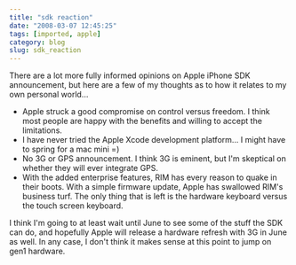 ```yaml
---
title: "sdk reaction"
date: "2008-03-07 12:45:25"
tags: [imported, apple]
category: blog
slug: sdk_reaction
---
```


There are a lot more fully informed opinions on Apple iPhone SDK announcement, but here are a few of my thoughts as to how it relates to my own personal world...

<ul>
	<li>Apple struck a good compromise on control versus freedom.  I think most people are happy with the benefits and willing to accept the limitations.</li>
	<li>I have never tried the Apple Xcode development platform... I might have to spring for a mac mini =)</li>
	<li>No 3G or GPS announcement.  I think 3G is eminent, but I'm skeptical on whether they will ever integrate GPS.</li>
	<li>With the added enterprise features, RIM has every reason to quake in their boots.  With a simple firmware update, Apple has swallowed RIM's business turf.  The only thing that is left is the hardware keyboard versus the touch screen keyboard.</li>
</ul>

I think I'm going to at least wait until June to see some of the stuff the SDK can do, and hopefully Apple will release a hardware refresh with 3G in June as well. In any case, I don't think it makes sense at this point to jump on gen1 hardware.
